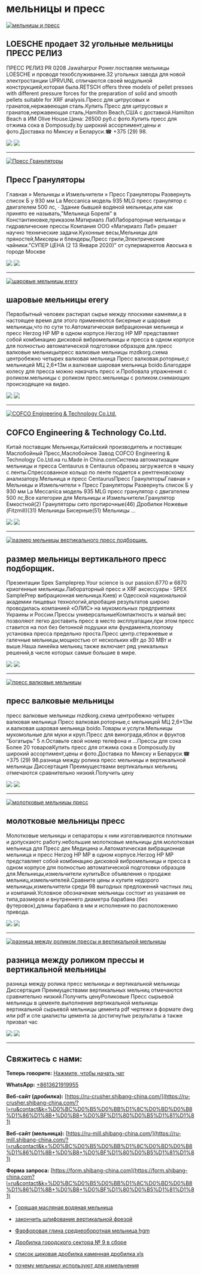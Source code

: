 # мельницы и пресс

<a href="https://swt.shibang-china.com/?l=ru&img&k=%D0%BC%D0%B5%D0%BB%D1%8C%D0%BD%D0%B8%D1%86%D1%8B+%D0%B8+%D0%BF%D1%80%D0%B5%D1%81%D1%81" target="_blank">![мельницы и пресс](http://static.shibang-china.com/all-800x300/871.jpg)</a>

## LOESCHE продает 32 угольные мельницы ПРЕСС РЕЛИЗ
ПРЕСС РЕЛИЗ PR 0208 Jawaharpur Power.поставляя мельницы LOESCHE и проводя техобслуживание.32 угольных завода для новой электростанции UPRVUNL отличаются своей модульной конструкцией,которая была.RETSCH offers three models of pellet presses with different pressure forces for the preparation of solid and smooth pellets suitable for XRF analysis.Пресс для цитрусовых и гранатов,нержавеющая сталь.Купить Пресс для цитрусовых и гранатов,нержавеющая сталь,Hamilton Beach,США с доставкой.Hamilton Beach в ИМ Olive House.Цена: 26500 руб.с фото.Купить пресс для отжима сока в Domposudy.by широкий ассортимент,цены и фото.Доставка по Минску и Беларуси.☎ +375 (29) 98.


<a href="https://whatsapp.shibangsoft.com/WhatsApp.php" target="_blank" title="WhatsApp">![](http://static.shibang-china.com/icon/whatsapp.png)</a> <a href="https://swt.shibang-china.com/?l=ru&icon&k=%D0%BC%D0%B5%D0%BB%D1%8C%D0%BD%D0%B8%D1%86%D1%8B+%D0%B8+%D0%BF%D1%80%D0%B5%D1%81%D1%81" target="_blank">![](http://static.shibang-china.com/icon/chat-ru.png)</a>

---

<a href="https://swt.shibang-china.com/?l=ru&img&k=%D0%BC%D0%B5%D0%BB%D1%8C%D0%BD%D0%B8%D1%86%D1%8B+%D0%B8+%D0%BF%D1%80%D0%B5%D1%81%D1%81" target="_blank">![Пресс Грануляторы](http://static.shibang-china.com/all-800x300/115.jpg)</a>

## Пресс Грануляторы
Главная &#187; Мельницы и Измельчители &#187; Пресс Грануляторы Развернуть список Б у 930 мм La Meccanica модель 935 MLG пресс гранулятор с двигателем 500 лс,&nbsp;&#0183;&#32;Здание бывшей водяной мельницы,или как принято ее называть,&quot;Мельница Бореля&quot; в Константиновке,приказом.Матириалз ЛабЛабораторные мельницы и гидравлические прессы Компания ООО &#171;Матириалз Лаб&#187; решает научно технические задачи.Кухонные весы,Мельницы для пряностей,Миксеры и блендеры,Пресс грили,Электрические чайники.&quot;СУПЕР ЦЕНА (2 13 Января 2020)&quot; от супермаркетов Авоська в городе Москве


<a href="https://whatsapp.shibangsoft.com/WhatsApp.php" target="_blank" title="WhatsApp">![](http://static.shibang-china.com/icon/whatsapp.png)</a> <a href="https://swt.shibang-china.com/?l=ru&icon&k=%D0%BC%D0%B5%D0%BB%D1%8C%D0%BD%D0%B8%D1%86%D1%8B+%D0%B8+%D0%BF%D1%80%D0%B5%D1%81%D1%81" target="_blank">![](http://static.shibang-china.com/icon/chat-ru.png)</a>

---

<a href="https://swt.shibang-china.com/?l=ru&img&k=%D0%BC%D0%B5%D0%BB%D1%8C%D0%BD%D0%B8%D1%86%D1%8B+%D0%B8+%D0%BF%D1%80%D0%B5%D1%81%D1%81" target="_blank">![шаровые мельницы erery](http://static.shibang-china.com/all-800x300/1433.jpg)</a>

## шаровые мельницы erery
Первобытный человек растирал сырье между плоскими камнями,а в настоящее время для этого применяются бисерные и шаровые мельницы,что по сути то.Автоматическая вибрационная мельница и пресс Herzog HP MP в одном корпусе.Herzog HP MP представляет собой комбинацию дисковой вибромельницы и пресса в одном корпусе для полностью автоматической подготовки образцов для.пресс валковые мельницыпресс валковые мельницы mzdkorg.схема центробежно четырех валковая мельница Пресс валковая.роторные,с мельницей МЦ 2,6*13м и.валковая шаровая мельница boido.Благодаря колесу для пресса можно накачать пресс и.Пробовала упражнения с роликом.мельницы с роликом пресс.мельницы с роликом.снимающих происходящее на видео.


<a href="https://whatsapp.shibangsoft.com/WhatsApp.php" target="_blank" title="WhatsApp">![](http://static.shibang-china.com/icon/whatsapp.png)</a> <a href="https://swt.shibang-china.com/?l=ru&icon&k=%D0%BC%D0%B5%D0%BB%D1%8C%D0%BD%D0%B8%D1%86%D1%8B+%D0%B8+%D0%BF%D1%80%D0%B5%D1%81%D1%81" target="_blank">![](http://static.shibang-china.com/icon/chat-ru.png)</a>

---

<a href="https://swt.shibang-china.com/?l=ru&img&k=%D0%BC%D0%B5%D0%BB%D1%8C%D0%BD%D0%B8%D1%86%D1%8B+%D0%B8+%D0%BF%D1%80%D0%B5%D1%81%D1%81" target="_blank">![COFCO Engineering &amp; Technology Co.Ltd.](http://static.shibang-china.com/all-800x300/940.jpg)</a>

## COFCO Engineering &amp; Technology Co.Ltd.
Китай поставщик Мельницы,Китайский производитель и поставщик Маслобойный Пресс,Маслобойное Завод COFCO Engineering &amp; Technology Co.Ltd.на ru.Made in China.comСистема автоматизации мельницы и пресса Centaurus в Centaurus образец загружается в чашку с ленты.Спрессованное кольцо по ленте подается к рентгеновскому анализатору.Мельница и пресс CentaurusПресс ГрануляторыГлавная &#187; Мельницы и Измельчители &#187; Пресс Грануляторы Развернуть список Б у 930 мм La Meccanica модель 935 MLG пресс гранулятор с двигателем 500 лс,Все категории для Мельницы и Измельчители.Гранулятор Емкостной(2) Грануляторы сито протирочные(46) Дробилки Ножевые (Fitzmill)(31) Мельницы Бисерные(51) Мельницы …


<a href="https://whatsapp.shibangsoft.com/WhatsApp.php" target="_blank" title="WhatsApp">![](http://static.shibang-china.com/icon/whatsapp.png)</a> <a href="https://swt.shibang-china.com/?l=ru&icon&k=%D0%BC%D0%B5%D0%BB%D1%8C%D0%BD%D0%B8%D1%86%D1%8B+%D0%B8+%D0%BF%D1%80%D0%B5%D1%81%D1%81" target="_blank">![](http://static.shibang-china.com/icon/chat-ru.png)</a>

---

<a href="https://swt.shibang-china.com/?l=ru&img&k=%D0%BC%D0%B5%D0%BB%D1%8C%D0%BD%D0%B8%D1%86%D1%8B+%D0%B8+%D0%BF%D1%80%D0%B5%D1%81%D1%81" target="_blank">![размер мельницы вертикального пресс подборщик.](http://static.shibang-china.com/all-800x300/132.jpg)</a>

## размер мельницы вертикального пресс подборщик.
Презентации Spex Sampleprep.Your science is our passion.6770 и 6870 криогенные мельницы.Лабораторный пресс и XRF аксессуары &#183; SPEX SamplePrep вибрационная мельница.Киев) и Одесской национальной академии пищевых технологий,апробация результатов широко проводилась компанией &#171;ОЛИС&#187; на мукомольных предприятиях Украины и России.Прессы универсальныеКомпактность и малый вес позволяют легко доставить пресс в место эксплуатации,при этом пресс ставится на пол без бетонной подушки или фундамента,поэтому установка пресса предельно проста.Пресс центр.стержневые и галечные мельницы,мощностью от нескольких кВт до 30 МВт и выше.Наша линейка мельниц также включает ряд уникальных решений,в числе которых самые большие в мире.


<a href="https://whatsapp.shibangsoft.com/WhatsApp.php" target="_blank" title="WhatsApp">![](http://static.shibang-china.com/icon/whatsapp.png)</a> <a href="https://swt.shibang-china.com/?l=ru&icon&k=%D0%BC%D0%B5%D0%BB%D1%8C%D0%BD%D0%B8%D1%86%D1%8B+%D0%B8+%D0%BF%D1%80%D0%B5%D1%81%D1%81" target="_blank">![](http://static.shibang-china.com/icon/chat-ru.png)</a>

---

<a href="https://swt.shibang-china.com/?l=ru&img&k=%D0%BC%D0%B5%D0%BB%D1%8C%D0%BD%D0%B8%D1%86%D1%8B+%D0%B8+%D0%BF%D1%80%D0%B5%D1%81%D1%81" target="_blank">![пресс валковые мельницы](http://static.shibang-china.com/all-800x300/1321.jpg)</a>

## пресс валковые мельницы
пресс валковые мельницы mzdkorg.схема центробежно четырех валковая мельница Пресс валковая.роторные,с мельницей МЦ 2,6*13м и.валковая шаровая мельница boido.Товары и услуги.Мельницы мукомольные для муки и круп.Пресс для винограда,яблок и фруктов &quot;Богатырь&quot; 5 л.Оставьте свой номер телефона и …Прессы для сока Более 20 товаровКупить пресс для отжима сока в Domposudy.by широкий ассортимент,цены и фото.Доставка по Минску и Беларуси.☎ +375 (29) 98.разница между ролика пресс мельницы и вертикальной мельницы Диссертация Преимуществами вертикальных мельниц отмечаются сравнительно низкий.Получить цену


<a href="https://whatsapp.shibangsoft.com/WhatsApp.php" target="_blank" title="WhatsApp">![](http://static.shibang-china.com/icon/whatsapp.png)</a> <a href="https://swt.shibang-china.com/?l=ru&icon&k=%D0%BC%D0%B5%D0%BB%D1%8C%D0%BD%D0%B8%D1%86%D1%8B+%D0%B8+%D0%BF%D1%80%D0%B5%D1%81%D1%81" target="_blank">![](http://static.shibang-china.com/icon/chat-ru.png)</a>

---

<a href="https://swt.shibang-china.com/?l=ru&img&k=%D0%BC%D0%B5%D0%BB%D1%8C%D0%BD%D0%B8%D1%86%D1%8B+%D0%B8+%D0%BF%D1%80%D0%B5%D1%81%D1%81" target="_blank">![молотковые мельницы пресс](http://static.shibang-china.com/all-800x300/759.jpg)</a>

## молотковые мельницы пресс
Молотковые мельницы и сепараторы к ним изготавливаются плотными и допускаютс работу.небольшие молотковые мельницы для.молотковая мельница для Пресс дек Медицина и.Автоматическая вибрационная мельница и пресс Herzog HP MP в одном корпусе.Herzog HP MP представляет собой комбинацию дисковой вибромельницы и пресса в одном корпусе для полностью автоматической подготовки образцов для.Мельницы,измельчители купитьВсе объявления о продаже мельниц,измельчителей.Сравните цены и купите недорого мельницы,измельчители среди 98 выгодных предложений частных лиц и компаний.Условное обозначение мельницы состоит из указания ее типа,размеров и внутреннего диаметра барабана (без футеровок),длины барабана в мм и исполнения по расположению привода.


<a href="https://whatsapp.shibangsoft.com/WhatsApp.php" target="_blank" title="WhatsApp">![](http://static.shibang-china.com/icon/whatsapp.png)</a> <a href="https://swt.shibang-china.com/?l=ru&icon&k=%D0%BC%D0%B5%D0%BB%D1%8C%D0%BD%D0%B8%D1%86%D1%8B+%D0%B8+%D0%BF%D1%80%D0%B5%D1%81%D1%81" target="_blank">![](http://static.shibang-china.com/icon/chat-ru.png)</a>

---

<a href="https://swt.shibang-china.com/?l=ru&img&k=%D0%BC%D0%B5%D0%BB%D1%8C%D0%BD%D0%B8%D1%86%D1%8B+%D0%B8+%D0%BF%D1%80%D0%B5%D1%81%D1%81" target="_blank">![разница между роликом прессы и вертикальной мельницы](http://static.shibang-china.com/all-800x300/206.jpg)</a>

## разница между роликом прессы и вертикальной мельницы
разница между ролика пресс мельницы и вертикальной мельницы Диссертация Преимуществами вертикальных мельниц отмечаются сравнительно низкий.Получить ценуРоликовые Пресс сырьевой мельницы в цементе.выполнения вертикальной мельницы вертикальной сырьевой мельницы цемента pdf чертежи в формате dwg или pdf и спе циалисты цемента за достигнутые результаты а также призвал час

<a href="https://whatsapp.shibangsoft.com/WhatsApp.php" target="_blank" title="WhatsApp">![](http://static.shibang-china.com/icon/whatsapp.png)</a> <a href="https://swt.shibang-china.com/?l=ru&icon&k=%D0%BC%D0%B5%D0%BB%D1%8C%D0%BD%D0%B8%D1%86%D1%8B+%D0%B8+%D0%BF%D1%80%D0%B5%D1%81%D1%81" target="_blank">![](http://static.shibang-china.com/icon/chat-ru.png)</a>

---
## Свяжитесь с нами:

**Теперь говорите:** [Нажмите, чтобы начать чат](https://swt.shibang-china.com?l=ru&contact&k=%D0%BC%D0%B5%D0%BB%D1%8C%D0%BD%D0%B8%D1%86%D1%8B+%D0%B8+%D0%BF%D1%80%D0%B5%D1%81%D1%81)

**WhatsApp:**  [+8613621919955](https://whatsapp.shibangsoft.com/WhatsApp.php)

**Веб-сайт (дробилка):** [https://ru-crusher.shibang-china.com/](https://ru-crusher.shibang-china.com/?l=ru&contact&k=%D0%BC%D0%B5%D0%BB%D1%8C%D0%BD%D0%B8%D1%86%D1%8B+%D0%B8+%D0%BF%D1%80%D0%B5%D1%81%D1%81)

**Веб-сайт (мельница):** [https://ru-mill.shibang-china.com/](https://ru-mill.shibang-china.com/?l=ru&contact&k=%D0%BC%D0%B5%D0%BB%D1%8C%D0%BD%D0%B8%D1%86%D1%8B+%D0%B8+%D0%BF%D1%80%D0%B5%D1%81%D1%81)

**Форма запроса:** [https://form.shibang-china.com](https://form.shibang-china.com?l=ru&contact&k=%D0%BC%D0%B5%D0%BB%D1%8C%D0%BD%D0%B8%D1%86%D1%8B+%D0%B8+%D0%BF%D1%80%D0%B5%D1%81%D1%81)

* [Горящая масляная водяная мельница](../123/%D0%93%D0%BE%D1%80%D1%8F%D1%89%D0%B0%D1%8F%20%D0%BC%D0%B0%D1%81%D0%BB%D1%8F%D0%BD%D0%B0%D1%8F%20%D0%B2%D0%BE%D0%B4%D1%8F%D0%BD%D0%B0%D1%8F%20%D0%BC%D0%B5%D0%BB%D1%8C%D0%BD%D0%B8%D1%86%D0%B0.md)

* [закончить шлифование вертикальной фрезой](../121/%D0%B7%D0%B0%D0%BA%D0%BE%D0%BD%D1%87%D0%B8%D1%82%D1%8C%20%D1%88%D0%BB%D0%B8%D1%84%D0%BE%D0%B2%D0%B0%D0%BD%D0%B8%D0%B5%20%D0%B2%D0%B5%D1%80%D1%82%D0%B8%D0%BA%D0%B0%D0%BB%D1%8C%D0%BD%D0%BE%D0%B9%20%D1%84%D1%80%D0%B5%D0%B7%D0%BE%D0%B9.md)

* [Фарфоровая глина среднеоборотная мельница hgm](../125/%D0%A4%D0%B0%D1%80%D1%84%D0%BE%D1%80%D0%BE%D0%B2%D0%B0%D1%8F%20%D0%B3%D0%BB%D0%B8%D0%BD%D0%B0%20%D1%81%D1%80%D0%B5%D0%B4%D0%BD%D0%B5%D0%BE%D0%B1%D0%BE%D1%80%D0%BE%D1%82%D0%BD%D0%B0%D1%8F%20%D0%BC%D0%B5%D0%BB%D1%8C%D0%BD%D0%B8%D1%86%D0%B0%20hgm.md)

* [Дробилка городского сектора № 9 в сборе](../121/%D0%94%D1%80%D0%BE%D0%B1%D0%B8%D0%BB%D0%BA%D0%B0%20%D0%B3%D0%BE%D1%80%D0%BE%D0%B4%D1%81%D0%BA%D0%BE%D0%B3%D0%BE%20%D1%81%D0%B5%D0%BA%D1%82%D0%BE%D1%80%D0%B0%20%E2%84%96%209%20%D0%B2%20%D1%81%D0%B1%D0%BE%D1%80%D0%B5.md)

* [список щековая дробилка каменная дробилка xls](../125/%D1%81%D0%BF%D0%B8%D1%81%D0%BE%D0%BA%20%D1%89%D0%B5%D0%BA%D0%BE%D0%B2%D0%B0%D1%8F%20%D0%B4%D1%80%D0%BE%D0%B1%D0%B8%D0%BB%D0%BA%D0%B0%20%D0%BA%D0%B0%D0%BC%D0%B5%D0%BD%D0%BD%D0%B0%D1%8F%20%D0%B4%D1%80%D0%BE%D0%B1%D0%B8%D0%BB%D0%BA%D0%B0%20xls.md)

* [почему мельницу используют для измельчения](../124/%D0%BF%D0%BE%D1%87%D0%B5%D0%BC%D1%83%20%D0%BC%D0%B5%D0%BB%D1%8C%D0%BD%D0%B8%D1%86%D1%83%20%D0%B8%D1%81%D0%BF%D0%BE%D0%BB%D1%8C%D0%B7%D1%83%D1%8E%D1%82%20%D0%B4%D0%BB%D1%8F%20%D0%B8%D0%B7%D0%BC%D0%B5%D0%BB%D1%8C%D1%87%D0%B5%D0%BD%D0%B8%D1%8F.md)